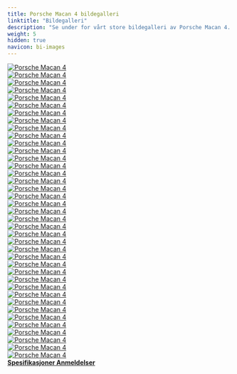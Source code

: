 ```yaml
---
title: Porsche Macan 4 bildegalleri
linktitle: "Bildegalleri"
description: "Se under for vårt store bildegalleri av Porsche Macan 4. Klikk på bildene for høyoppløselige versjoner."
weight: 5
hidden: true
navicon: bi-images
---
```

<!-- markdownlint-disable MD033 -->
<div class="row" id ="my-gallery">
	<div class="pswp-grid-item col-6 col-md-4">
		<a href="https://media.evkx.net/multimedia/models/porsche/macan/macan_4/chargeport_1.jpg"
data-pswp-src="https://media.evkx.net/multimedia/models/porsche/macan/macan_4/chargeport_1.jpg"
data-pswp-width="3000"
data-pswp-height="2250" 
target="_blank">
			<img src="https://media.evkx.net/multimedia/models/porsche/macan/macan_4/chargeport_1_xst.jpg" alt="Porsche Macan 4" class="img-fluid " />
		</a>
	</div>
	<div class="pswp-grid-item col-6 col-md-4">
		<a href="https://media.evkx.net/multimedia/models/porsche/macan/macan_4/details_1.jpg"
data-pswp-src="https://media.evkx.net/multimedia/models/porsche/macan/macan_4/details_1.jpg"
data-pswp-width="3000"
data-pswp-height="2250" 
target="_blank">
			<img src="https://media.evkx.net/multimedia/models/porsche/macan/macan_4/details_1_xst.jpg" alt="Porsche Macan 4" class="img-fluid " />
		</a>
	</div>
	<div class="pswp-grid-item col-6 col-md-4">
		<a href="https://media.evkx.net/multimedia/models/porsche/macan/macan_4/details_2.jpg"
data-pswp-src="https://media.evkx.net/multimedia/models/porsche/macan/macan_4/details_2.jpg"
data-pswp-width="3000"
data-pswp-height="2000" 
target="_blank">
			<img src="https://media.evkx.net/multimedia/models/porsche/macan/macan_4/details_2_xst.jpg" alt="Porsche Macan 4" class="img-fluid " />
		</a>
	</div>
	<div class="pswp-grid-item col-6 col-md-4">
		<a href="https://media.evkx.net/multimedia/models/porsche/macan/macan_4/details_3.jpg"
data-pswp-src="https://media.evkx.net/multimedia/models/porsche/macan/macan_4/details_3.jpg"
data-pswp-width="3000"
data-pswp-height="2000" 
target="_blank">
			<img src="https://media.evkx.net/multimedia/models/porsche/macan/macan_4/details_3_xst.jpg" alt="Porsche Macan 4" class="img-fluid " />
		</a>
	</div>
	<div class="pswp-grid-item col-6 col-md-4">
		<a href="https://media.evkx.net/multimedia/models/porsche/macan/macan_4/details_4.jpg"
data-pswp-src="https://media.evkx.net/multimedia/models/porsche/macan/macan_4/details_4.jpg"
data-pswp-width="3000"
data-pswp-height="2000" 
target="_blank">
			<img src="https://media.evkx.net/multimedia/models/porsche/macan/macan_4/details_4_xst.jpg" alt="Porsche Macan 4" class="img-fluid " />
		</a>
	</div>
	<div class="pswp-grid-item col-6 col-md-4">
		<a href="https://media.evkx.net/multimedia/models/porsche/macan/macan_4/details_5.jpg"
data-pswp-src="https://media.evkx.net/multimedia/models/porsche/macan/macan_4/details_5.jpg"
data-pswp-width="3000"
data-pswp-height="2000" 
target="_blank">
			<img src="https://media.evkx.net/multimedia/models/porsche/macan/macan_4/details_5_xst.jpg" alt="Porsche Macan 4" class="img-fluid " />
		</a>
	</div>
	<div class="pswp-grid-item col-6 col-md-4">
		<a href="https://media.evkx.net/multimedia/models/porsche/macan/macan_4/details_6.jpg"
data-pswp-src="https://media.evkx.net/multimedia/models/porsche/macan/macan_4/details_6.jpg"
data-pswp-width="3000"
data-pswp-height="2000" 
target="_blank">
			<img src="https://media.evkx.net/multimedia/models/porsche/macan/macan_4/details_6_xst.jpg" alt="Porsche Macan 4" class="img-fluid " />
		</a>
	</div>
	<div class="pswp-grid-item col-6 col-md-4">
		<a href="https://media.evkx.net/multimedia/models/porsche/macan/macan_4/details_7.jpg"
data-pswp-src="https://media.evkx.net/multimedia/models/porsche/macan/macan_4/details_7.jpg"
data-pswp-width="3000"
data-pswp-height="2001" 
target="_blank">
			<img src="https://media.evkx.net/multimedia/models/porsche/macan/macan_4/details_7_xst.jpg" alt="Porsche Macan 4" class="img-fluid " />
		</a>
	</div>
	<div class="pswp-grid-item col-6 col-md-4">
		<a href="https://media.evkx.net/multimedia/models/porsche/macan/macan_4/details_8.jpg"
data-pswp-src="https://media.evkx.net/multimedia/models/porsche/macan/macan_4/details_8.jpg"
data-pswp-width="3000"
data-pswp-height="2001" 
target="_blank">
			<img src="https://media.evkx.net/multimedia/models/porsche/macan/macan_4/details_8_xst.jpg" alt="Porsche Macan 4" class="img-fluid " />
		</a>
	</div>
	<div class="pswp-grid-item col-6 col-md-4">
		<a href="https://media.evkx.net/multimedia/models/porsche/macan/macan_4/exterior_1.jpg"
data-pswp-src="https://media.evkx.net/multimedia/models/porsche/macan/macan_4/exterior_1.jpg"
data-pswp-width="3000"
data-pswp-height="2000" 
target="_blank">
			<img src="https://media.evkx.net/multimedia/models/porsche/macan/macan_4/exterior_1_xst.jpg" alt="Porsche Macan 4" class="img-fluid " />
		</a>
	</div>
	<div class="pswp-grid-item col-6 col-md-4">
		<a href="https://media.evkx.net/multimedia/models/porsche/macan/macan_4/exterior_10.jpg"
data-pswp-src="https://media.evkx.net/multimedia/models/porsche/macan/macan_4/exterior_10.jpg"
data-pswp-width="3000"
data-pswp-height="2001" 
target="_blank">
			<img src="https://media.evkx.net/multimedia/models/porsche/macan/macan_4/exterior_10_xst.jpg" alt="Porsche Macan 4" class="img-fluid " />
		</a>
	</div>
	<div class="pswp-grid-item col-6 col-md-4">
		<a href="https://media.evkx.net/multimedia/models/porsche/macan/macan_4/exterior_11.jpg"
data-pswp-src="https://media.evkx.net/multimedia/models/porsche/macan/macan_4/exterior_11.jpg"
data-pswp-width="3000"
data-pswp-height="2001" 
target="_blank">
			<img src="https://media.evkx.net/multimedia/models/porsche/macan/macan_4/exterior_11_xst.jpg" alt="Porsche Macan 4" class="img-fluid " />
		</a>
	</div>
	<div class="pswp-grid-item col-6 col-md-4">
		<a href="https://media.evkx.net/multimedia/models/porsche/macan/macan_4/exterior_12.jpg"
data-pswp-src="https://media.evkx.net/multimedia/models/porsche/macan/macan_4/exterior_12.jpg"
data-pswp-width="3000"
data-pswp-height="2249" 
target="_blank">
			<img src="https://media.evkx.net/multimedia/models/porsche/macan/macan_4/exterior_12_xst.jpg" alt="Porsche Macan 4" class="img-fluid " />
		</a>
	</div>
	<div class="pswp-grid-item col-6 col-md-4">
		<a href="https://media.evkx.net/multimedia/models/porsche/macan/macan_4/exterior_13.jpg"
data-pswp-src="https://media.evkx.net/multimedia/models/porsche/macan/macan_4/exterior_13.jpg"
data-pswp-width="3000"
data-pswp-height="2001" 
target="_blank">
			<img src="https://media.evkx.net/multimedia/models/porsche/macan/macan_4/exterior_13_xst.jpg" alt="Porsche Macan 4" class="img-fluid " />
		</a>
	</div>
	<div class="pswp-grid-item col-6 col-md-4">
		<a href="https://media.evkx.net/multimedia/models/porsche/macan/macan_4/exterior_14.jpg"
data-pswp-src="https://media.evkx.net/multimedia/models/porsche/macan/macan_4/exterior_14.jpg"
data-pswp-width="3000"
data-pswp-height="2000" 
target="_blank">
			<img src="https://media.evkx.net/multimedia/models/porsche/macan/macan_4/exterior_14_xst.jpg" alt="Porsche Macan 4" class="img-fluid " />
		</a>
	</div>
	<div class="pswp-grid-item col-6 col-md-4">
		<a href="https://media.evkx.net/multimedia/models/porsche/macan/macan_4/exterior_2.jpg"
data-pswp-src="https://media.evkx.net/multimedia/models/porsche/macan/macan_4/exterior_2.jpg"
data-pswp-width="3000"
data-pswp-height="2250" 
target="_blank">
			<img src="https://media.evkx.net/multimedia/models/porsche/macan/macan_4/exterior_2_xst.jpg" alt="Porsche Macan 4" class="img-fluid " />
		</a>
	</div>
	<div class="pswp-grid-item col-6 col-md-4">
		<a href="https://media.evkx.net/multimedia/models/porsche/macan/macan_4/exterior_3.jpg"
data-pswp-src="https://media.evkx.net/multimedia/models/porsche/macan/macan_4/exterior_3.jpg"
data-pswp-width="3000"
data-pswp-height="2000" 
target="_blank">
			<img src="https://media.evkx.net/multimedia/models/porsche/macan/macan_4/exterior_3_xst.jpg" alt="Porsche Macan 4" class="img-fluid " />
		</a>
	</div>
	<div class="pswp-grid-item col-6 col-md-4">
		<a href="https://media.evkx.net/multimedia/models/porsche/macan/macan_4/exterior_4.jpg"
data-pswp-src="https://media.evkx.net/multimedia/models/porsche/macan/macan_4/exterior_4.jpg"
data-pswp-width="3000"
data-pswp-height="2000" 
target="_blank">
			<img src="https://media.evkx.net/multimedia/models/porsche/macan/macan_4/exterior_4_xst.jpg" alt="Porsche Macan 4" class="img-fluid " />
		</a>
	</div>
	<div class="pswp-grid-item col-6 col-md-4">
		<a href="https://media.evkx.net/multimedia/models/porsche/macan/macan_4/exterior_5.jpg"
data-pswp-src="https://media.evkx.net/multimedia/models/porsche/macan/macan_4/exterior_5.jpg"
data-pswp-width="3000"
data-pswp-height="2001" 
target="_blank">
			<img src="https://media.evkx.net/multimedia/models/porsche/macan/macan_4/exterior_5_xst.jpg" alt="Porsche Macan 4" class="img-fluid " />
		</a>
	</div>
	<div class="pswp-grid-item col-6 col-md-4">
		<a href="https://media.evkx.net/multimedia/models/porsche/macan/macan_4/exterior_6.jpg"
data-pswp-src="https://media.evkx.net/multimedia/models/porsche/macan/macan_4/exterior_6.jpg"
data-pswp-width="3000"
data-pswp-height="2001" 
target="_blank">
			<img src="https://media.evkx.net/multimedia/models/porsche/macan/macan_4/exterior_6_xst.jpg" alt="Porsche Macan 4" class="img-fluid " />
		</a>
	</div>
	<div class="pswp-grid-item col-6 col-md-4">
		<a href="https://media.evkx.net/multimedia/models/porsche/macan/macan_4/exterior_7.jpg"
data-pswp-src="https://media.evkx.net/multimedia/models/porsche/macan/macan_4/exterior_7.jpg"
data-pswp-width="3000"
data-pswp-height="2000" 
target="_blank">
			<img src="https://media.evkx.net/multimedia/models/porsche/macan/macan_4/exterior_7_xst.jpg" alt="Porsche Macan 4" class="img-fluid " />
		</a>
	</div>
	<div class="pswp-grid-item col-6 col-md-4">
		<a href="https://media.evkx.net/multimedia/models/porsche/macan/macan_4/exterior_8.jpg"
data-pswp-src="https://media.evkx.net/multimedia/models/porsche/macan/macan_4/exterior_8.jpg"
data-pswp-width="3000"
data-pswp-height="2000" 
target="_blank">
			<img src="https://media.evkx.net/multimedia/models/porsche/macan/macan_4/exterior_8_xst.jpg" alt="Porsche Macan 4" class="img-fluid " />
		</a>
	</div>
	<div class="pswp-grid-item col-6 col-md-4">
		<a href="https://media.evkx.net/multimedia/models/porsche/macan/macan_4/exterior_9.jpg"
data-pswp-src="https://media.evkx.net/multimedia/models/porsche/macan/macan_4/exterior_9.jpg"
data-pswp-width="3000"
data-pswp-height="2000" 
target="_blank">
			<img src="https://media.evkx.net/multimedia/models/porsche/macan/macan_4/exterior_9_xst.jpg" alt="Porsche Macan 4" class="img-fluid " />
		</a>
	</div>
	<div class="pswp-grid-item col-6 col-md-4">
		<a href="https://media.evkx.net/multimedia/models/porsche/macan/macan_4/frunk_1.jpg"
data-pswp-src="https://media.evkx.net/multimedia/models/porsche/macan/macan_4/frunk_1.jpg"
data-pswp-width="3000"
data-pswp-height="2250" 
target="_blank">
			<img src="https://media.evkx.net/multimedia/models/porsche/macan/macan_4/frunk_1_xst.jpg" alt="Porsche Macan 4" class="img-fluid " />
		</a>
	</div>
	<div class="pswp-grid-item col-6 col-md-4">
		<a href="https://media.evkx.net/multimedia/models/porsche/macan/macan_4/headlights_1.jpg"
data-pswp-src="https://media.evkx.net/multimedia/models/porsche/macan/macan_4/headlights_1.jpg"
data-pswp-width="3000"
data-pswp-height="2250" 
target="_blank">
			<img src="https://media.evkx.net/multimedia/models/porsche/macan/macan_4/headlights_1_xst.jpg" alt="Porsche Macan 4" class="img-fluid " />
		</a>
	</div>
	<div class="pswp-grid-item col-6 col-md-4">
		<a href="https://media.evkx.net/multimedia/models/porsche/macan/macan_4/headlights_2.jpg"
data-pswp-src="https://media.evkx.net/multimedia/models/porsche/macan/macan_4/headlights_2.jpg"
data-pswp-width="3000"
data-pswp-height="2000" 
target="_blank">
			<img src="https://media.evkx.net/multimedia/models/porsche/macan/macan_4/headlights_2_xst.jpg" alt="Porsche Macan 4" class="img-fluid " />
		</a>
	</div>
	<div class="pswp-grid-item col-6 col-md-4">
		<a href="https://media.evkx.net/multimedia/models/porsche/macan/macan_4/interior_1.jpg"
data-pswp-src="https://media.evkx.net/multimedia/models/porsche/macan/macan_4/interior_1.jpg"
data-pswp-width="3000"
data-pswp-height="2258" 
target="_blank">
			<img src="https://media.evkx.net/multimedia/models/porsche/macan/macan_4/interior_1_xst.jpg" alt="Porsche Macan 4" class="img-fluid " />
		</a>
	</div>
	<div class="pswp-grid-item col-6 col-md-4">
		<a href="https://media.evkx.net/multimedia/models/porsche/macan/macan_4/interior_2.jpg"
data-pswp-src="https://media.evkx.net/multimedia/models/porsche/macan/macan_4/interior_2.jpg"
data-pswp-width="3000"
data-pswp-height="2000" 
target="_blank">
			<img src="https://media.evkx.net/multimedia/models/porsche/macan/macan_4/interior_2_xst.jpg" alt="Porsche Macan 4" class="img-fluid " />
		</a>
	</div>
	<div class="pswp-grid-item col-6 col-md-4">
		<a href="https://media.evkx.net/multimedia/models/porsche/macan/macan_4/interior_3.jpg"
data-pswp-src="https://media.evkx.net/multimedia/models/porsche/macan/macan_4/interior_3.jpg"
data-pswp-width="3000"
data-pswp-height="1954" 
target="_blank">
			<img src="https://media.evkx.net/multimedia/models/porsche/macan/macan_4/interior_3_xst.jpg" alt="Porsche Macan 4" class="img-fluid " />
		</a>
	</div>
	<div class="pswp-grid-item col-6 col-md-4">
		<a href="https://media.evkx.net/multimedia/models/porsche/macan/macan_4/interior_4.jpg"
data-pswp-src="https://media.evkx.net/multimedia/models/porsche/macan/macan_4/interior_4.jpg"
data-pswp-width="3000"
data-pswp-height="2000" 
target="_blank">
			<img src="https://media.evkx.net/multimedia/models/porsche/macan/macan_4/interior_4_xst.jpg" alt="Porsche Macan 4" class="img-fluid " />
		</a>
	</div>
	<div class="pswp-grid-item col-6 col-md-4">
		<a href="https://media.evkx.net/multimedia/models/porsche/macan/macan_4/main_1.jpg"
data-pswp-src="https://media.evkx.net/multimedia/models/porsche/macan/macan_4/main_1.jpg"
data-pswp-width="3000"
data-pswp-height="2000" 
target="_blank">
			<img src="https://media.evkx.net/multimedia/models/porsche/macan/macan_4/main_1_xst.jpg" alt="Porsche Macan 4" class="img-fluid " />
		</a>
	</div>
	<div class="pswp-grid-item col-6 col-md-4">
		<a href="https://media.evkx.net/multimedia/models/porsche/macan/macan_4/rearlights_1.jpg"
data-pswp-src="https://media.evkx.net/multimedia/models/porsche/macan/macan_4/rearlights_1.jpg"
data-pswp-width="3000"
data-pswp-height="2250" 
target="_blank">
			<img src="https://media.evkx.net/multimedia/models/porsche/macan/macan_4/rearlights_1_xst.jpg" alt="Porsche Macan 4" class="img-fluid " />
		</a>
	</div>
	<div class="pswp-grid-item col-6 col-md-4">
		<a href="https://media.evkx.net/multimedia/models/porsche/macan/macan_4/rearlights_2.jpg"
data-pswp-src="https://media.evkx.net/multimedia/models/porsche/macan/macan_4/rearlights_2.jpg"
data-pswp-width="3000"
data-pswp-height="2250" 
target="_blank">
			<img src="https://media.evkx.net/multimedia/models/porsche/macan/macan_4/rearlights_2_xst.jpg" alt="Porsche Macan 4" class="img-fluid " />
		</a>
	</div>
	<div class="pswp-grid-item col-6 col-md-4">
		<a href="https://media.evkx.net/multimedia/models/porsche/macan/macan_4/screens_1.jpg"
data-pswp-src="https://media.evkx.net/multimedia/models/porsche/macan/macan_4/screens_1.jpg"
data-pswp-width="3000"
data-pswp-height="2000" 
target="_blank">
			<img src="https://media.evkx.net/multimedia/models/porsche/macan/macan_4/screens_1_xst.jpg" alt="Porsche Macan 4" class="img-fluid " />
		</a>
	</div>
	<div class="pswp-grid-item col-6 col-md-4">
		<a href="https://media.evkx.net/multimedia/models/porsche/macan/macan_4/screens_2.jpg"
data-pswp-src="https://media.evkx.net/multimedia/models/porsche/macan/macan_4/screens_2.jpg"
data-pswp-width="3000"
data-pswp-height="2000" 
target="_blank">
			<img src="https://media.evkx.net/multimedia/models/porsche/macan/macan_4/screens_2_xst.jpg" alt="Porsche Macan 4" class="img-fluid " />
		</a>
	</div>
	<div class="pswp-grid-item col-6 col-md-4">
		<a href="https://media.evkx.net/multimedia/models/porsche/macan/macan_4/screens_3.jpg"
data-pswp-src="https://media.evkx.net/multimedia/models/porsche/macan/macan_4/screens_3.jpg"
data-pswp-width="3000"
data-pswp-height="2000" 
target="_blank">
			<img src="https://media.evkx.net/multimedia/models/porsche/macan/macan_4/screens_3_xst.jpg" alt="Porsche Macan 4" class="img-fluid " />
		</a>
	</div>
	<div class="pswp-grid-item col-6 col-md-4">
		<a href="https://media.evkx.net/multimedia/models/porsche/macan/macan_4/secondrowseats_1.jpg"
data-pswp-src="https://media.evkx.net/multimedia/models/porsche/macan/macan_4/secondrowseats_1.jpg"
data-pswp-width="3000"
data-pswp-height="2250" 
target="_blank">
			<img src="https://media.evkx.net/multimedia/models/porsche/macan/macan_4/secondrowseats_1_xst.jpg" alt="Porsche Macan 4" class="img-fluid " />
		</a>
	</div>
	<div class="pswp-grid-item col-6 col-md-4">
		<a href="https://media.evkx.net/multimedia/models/porsche/macan/macan_4/trunk_1.jpg"
data-pswp-src="https://media.evkx.net/multimedia/models/porsche/macan/macan_4/trunk_1.jpg"
data-pswp-width="3000"
data-pswp-height="2250" 
target="_blank">
			<img src="https://media.evkx.net/multimedia/models/porsche/macan/macan_4/trunk_1_xst.jpg" alt="Porsche Macan 4" class="img-fluid " />
		</a>
	</div>
	<div class="pswp-grid-item col-6 col-md-4">
		<a href="https://media.evkx.net/multimedia/models/porsche/macan/macan_4/window_1.jpg"
data-pswp-src="https://media.evkx.net/multimedia/models/porsche/macan/macan_4/window_1.jpg"
data-pswp-width="3000"
data-pswp-height="2250" 
target="_blank">
			<img src="https://media.evkx.net/multimedia/models/porsche/macan/macan_4/window_1_xst.jpg" alt="Porsche Macan 4" class="img-fluid " />
		</a>
	</div>
</div>
<script type="module">
  import PhotoSwipeLightbox from '/js/photoswipe-lightbox.esm.js';
    const lightbox = new PhotoSwipeLightbox({
       gallery: '#my-gallery',
        children: 'a',
        pswpModule: () => import('/js/photoswipe.esm.js')
    });
lightbox.init();
</script>
<div class="mt-3 mb-3">
<a href="../specifications/" class="text-decoration-none text-black">
<strong><i class="bi-arrow-left"></i> Spesifikasjoner </strong>
</a>
<a href="../reviews/" class="text-decoration-none text-black float-end">
<strong>Anmeldelser <i class="bi-arrow-right"></i></strong>
</a>
</div>
